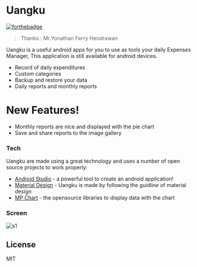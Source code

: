 # Uangku 

[![forthebadge](http://forthebadge.com/badges/built-with-love.svg)](https://github.com/fianekame/Uangku-DailyExpense)

> Thanks : Mr.Yonathan Ferry Hendrawan

Uangku is a useful android apps for you to use as tools your daily Expenses Manager, This application is still available for android devices.
 
  - Record of daily expenditures
  - Custom categories
  - Backup and restore your data
  - Daily reports and monthly reports
 

# New Features!

  - Monthly reports are nice and displayed with the pie chart
  - Save and share reports to the image gallery

### Tech

Uangku are made using a great technology and uses a number of open source projects to work properly:
* [Android Studio] - a powerful tool to create an android application!
* [Material Design] - Uangku is made by following the guidline of material design
* [MP Chart] - the opensource libraries to display data with the chart

### Screen
![s1](https://github.com/fianekame/Uangku-DailyExpense/blob/master/Screen/Screenshot_2017-07-23-18-47-05_nexus4_angle1.png?raw=true)


License
----

MIT

   [Android Studio]: <https://developer.android.com/studio/index.html>
   [Material Design]: <https://material.io/guidelines/>
   [MP Chart]: <https://github.com/PhilJay/MPAndroidChart>

